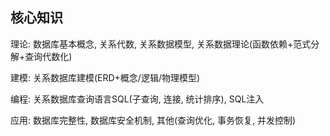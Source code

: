 ## 核心知识

理论: 数据库基本概念, 关系代数, 关系数据模型, 关系数据理论(函数依赖+范式分解+查询代数化)

建模: 关系数据库建模(ERD+概念/逻辑/物理模型)

编程: 关系数据库查询语言SQL(子查询, 连接, 统计排序), SQL注入

应用: 数据库完整性, 数据库安全机制, 其他(查询优化, 事务恢复, 并发控制)

